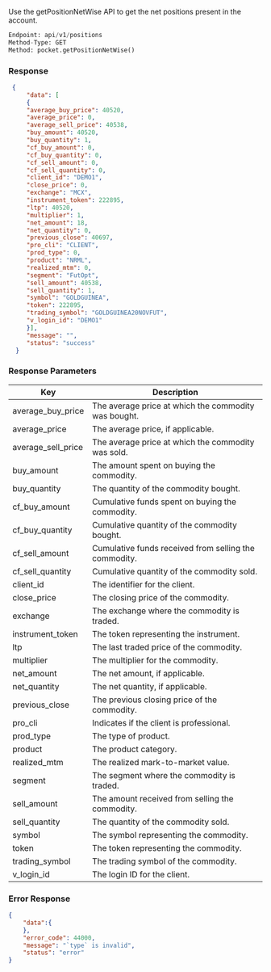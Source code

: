 <!-- ## Get Net Position -->
Use the getPositionNetWise API to get the net positions present in the account.

```python
Endpoint: api/v1/positions
Method-Type: GET
Method: pocket.getPositionNetWise()
```

### Response
```json
 {
     "data": [
     {     
     "average_buy_price": 40520,
     "average_price": 0,
     "average_sell_price": 40538,
     "buy_amount": 40520,
     "buy_quantity": 1,
     "cf_buy_amount": 0,
     "cf_buy_quantity": 0,
     "cf_sell_amount": 0,
     "cf_sell_quantity": 0,
     "client_id": "DEMO1",
     "close_price": 0,
     "exchange": "MCX",
     "instrument_token": 222895,
     "ltp": 40520,
     "multiplier": 1,
     "net_amount": 18,
     "net_quantity": 0,
     "previous_close": 40697,
     "pro_cli": "CLIENT",
     "prod_type": 0,
     "product": "NRML",
     "realized_mtm": 0,
     "segment": "FutOpt",
     "sell_amount": 40538,
     "sell_quantity": 1,
     "symbol": "GOLDGUINEA",
     "token": 222895,
     "trading_symbol": "GOLDGUINEA20NOVFUT",
     "v_login_id": "DEMO1"
     }],
     "message": "",
     "status": "success"
  }
```

### Response Parameters
| Key                | Description                                            |
|--------------------|--------------------------------------------------------|
| average_buy_price  | The average price at which the commodity was bought.  |
| average_price      | The average price, if applicable.                     |
| average_sell_price | The average price at which the commodity was sold.    |
| buy_amount         | The amount spent on buying the commodity.             |
| buy_quantity       | The quantity of the commodity bought.                 |
| cf_buy_amount      | Cumulative funds spent on buying the commodity.       |
| cf_buy_quantity    | Cumulative quantity of the commodity bought.          |
| cf_sell_amount     | Cumulative funds received from selling the commodity. |
| cf_sell_quantity   | Cumulative quantity of the commodity sold.            |
| client_id          | The identifier for the client.                        |
| close_price        | The closing price of the commodity.                   |
| exchange           | The exchange where the commodity is traded.           |
| instrument_token   | The token representing the instrument.                |
| ltp                | The last traded price of the commodity.               |
| multiplier         | The multiplier for the commodity.                     |
| net_amount         | The net amount, if applicable.                        |
| net_quantity       | The net quantity, if applicable.                      |
| previous_close     | The previous closing price of the commodity.          |
| pro_cli            | Indicates if the client is professional.              |
| prod_type          | The type of product.                                  |
| product            | The product category.                                 |
| realized_mtm       | The realized mark-to-market value.                    |
| segment            | The segment where the commodity is traded.           |
| sell_amount        | The amount received from selling the commodity.       |
| sell_quantity      | The quantity of the commodity sold.                   |
| symbol             | The symbol representing the commodity.                |
| token              | The token representing the commodity.                 |
| trading_symbol     | The trading symbol of the commodity.                  |
| v_login_id         | The login ID for the client.                          |


### Error Response
```json
{
    "data":{
    },
    "error_code": 44000,
    "message": "`type` is invalid",
    "status": "error"
}
```